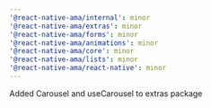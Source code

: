```yaml
---
'@react-native-ama/internal': minor
'@react-native-ama/extras': minor
'@react-native-ama/forms': minor
'@react-native-ama/animations': minor
'@react-native-ama/core': minor
'@react-native-ama/lists': minor
'@react-native-ama/react-native': minor
---
```


Added Carousel and useCarousel to extras package
